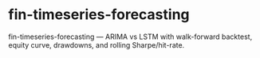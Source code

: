 # fin-timeseries-forecasting
fin-timeseries-forecasting — ARIMA vs LSTM with walk-forward backtest, equity curve, drawdowns, and rolling Sharpe/hit-rate.
